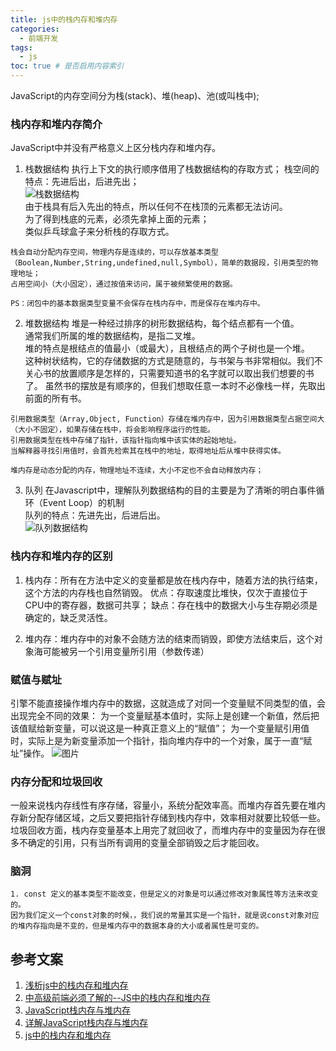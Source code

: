 ```yaml
---
title: js中的栈内存和堆内存
categories:
  - 前端开发
tags:
  - js
toc: true # 是否启用内容索引
---
```


JavaScript的内存空间分为栈(stack)、堆(heap)、池(或叫栈中);

### 栈内存和堆内存简介
JavaScript中并没有严格意义上区分栈内存和堆内存。 
1. 栈数据结构 
执行上下文的执行顺序借用了栈数据结构的存取方式；
栈空间的特点：先进后出，后进先出；  
![栈数据结构](/imgs/1.webp)  
由于栈具有后入先出的特点，所以任何不在栈顶的元素都无法访问。  
为了得到栈底的元素，必须先拿掉上面的元素；  
类似乒乓球盒子来分析栈的存取方式。  
```
栈会自动分配内存空间，物理内存是连续的，可以存放基本类型（Boolean,Number,String,undefined,null,Symbol），简单的数据段，引用类型的物理地址；
占用空间小（大小固定），通过按值来访问，属于被频繁使用的数据。  

PS：闭包中的基本数据类型变量不会保存在栈内存中，而是保存在堆内存中。
```

2. 堆数据结构
堆是一种经过排序的树形数据结构，每个结点都有一个值。  
通常我们所属的堆的数据结构，是指二叉堆。  
堆的特点是根结点的值最小（或最大），且根结点的两个子树也是一个堆。  
这种树状结构，它的存储数据的方式是随意的，与书架与书非常相似。我们不关心书的放置顺序是怎样的，只需要知道书的名字就可以取出我们想要的书了。
虽然书的摆放是有顺序的，但我们想取任意一本时不必像栈一样，先取出前面的所有书。
```
引用数据类型（Array,Object, Function）存储在堆内存中，因为引用数据类型占据空间大（大小不固定），如果存储在栈中，将会影响程序运行的性能。
引用数据类型在栈中存储了指针，该指针指向堆中该实体的起始地址。
当解释器寻找引用值时，会首先检索其在栈中的地址，取得地址后从堆中获得实体。

堆内存是动态分配的内存，物理地址不连续，大小不定也不会自动释放内存；
```

3. 队列
在Javascript中，理解队列数据结构的目的主要是为了清晰的明白事件循环（Event Loop）的机制  
队列的特点：先进先出，后进后出。  
![队列数据结构](/imgs/2.webp) 


### 栈内存和堆内存的区别
1. 栈内存：所有在方法中定义的变量都是放在栈内存中，随着方法的执行结束，这个方法的内存栈也自然销毁。
优点：存取速度比堆快，仅次于直接位于CPU中的寄存器，数据可共享；
缺点：存在栈中的数据大小与生存期必须是确定的，缺乏灵活性。

2. 堆内存：堆内存中的对象不会随方法的结束而销毁，即使方法结束后，这个对象海可能被另一个引用变量所引用（参数传递）

### 赋值与赋址
引擎不能直接操作堆内存中的数据，这就造成了对同一个变量赋不同类型的值，会出现完全不同的效果：
为一个变量赋基本值时，实际上是创建一个新值，然后把该值赋给新变量，可以说这是一种真正意义上的“赋值”；
为一个变量赋引用值时，实际上是为新变量添加一个指针，指向堆内存中的一个对象，属于一直“赋址”操作。
![图片](/imgs/7.png)

### 内存分配和垃圾回收
一般来说栈内存线性有序存储，容量小，系统分配效率高。而堆内存首先要在堆内存新分配存储区域，之后又要把指针存储到栈内存中，效率相对就要比较低一些。  
垃圾回收方面，栈内存变量基本上用完了就回收了，而堆内存中的变量因为存在很多不确定的引用，只有当所有调用的变量全部销毁之后才能回收。

### 脑洞

```
1. const 定义的基本类型不能改变，但是定义的对象是可以通过修改对象属性等方法来改变的。
因为我们定义一个const对象的时候，，我们说的常量其实是一个指针，就是说const对象对应的堆内存指向是不变的，但是堆内存中的数据本身的大小或者属性是可变的。
```

## 参考文案
1. [浅析js中的栈内存和堆内存](https://www.cnblogs.com/heioray/p/9487093.html)
2. [中高级前端必须了解的--JS中的栈内存和堆内存](https://blog.csdn.net/a59612/article/details/93661354)
3. [JavaScript栈内存与堆内存](https://www.jianshu.com/p/0b18e120955b)
4. [详解JavaScript栈内存与堆内存](https://www.jb51.net/article/159120.htm)
5. [js中的栈内存和堆内存](https://blog.csdn.net/qq_36747861/article/details/84958366)
